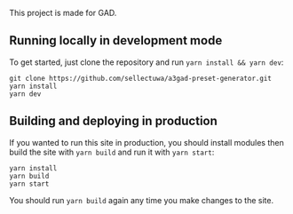 This project is made for GAD.

## Running locally in development mode

To get started, just clone the repository and run `yarn install && yarn dev`:

    git clone https://github.com/sellectuwa/a3gad-preset-generator.git
    yarn install
    yarn dev


## Building and deploying in production

If you wanted to run this site in production, you should install modules then build the site with `yarn build` and run it with `yarn start`:

    yarn install
    yarn build
    yarn start

You should run `yarn build` again any time you make changes to the site.

